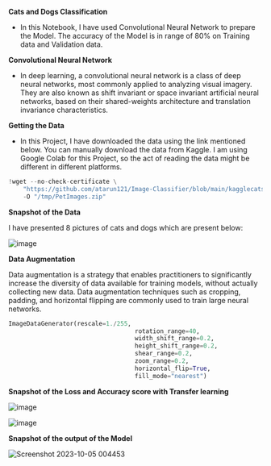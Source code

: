 ﻿**Cats and Dogs Classification**

- In this Notebook, I have used Convolutional Neural Network to prepare the Model. The accuracy of the Model is in range of 80% on Training data and Validation data.

**Convolutional Neural Network**

- In deep learning, a convolutional neural network is a class of deep neural networks, most commonly applied to analyzing visual imagery. They are also known as shift invariant or space invariant artificial neural networks, based on their shared-weights architecture and translation invariance characteristics.


**Getting the Data**

- In this Project, I have downloaded the data using the link mentioned below. You can manually download the data from Kaggle. I am using Google Colab for this Project, so the act of reading the data might be different in different platforms.

~~~ python
!wget --no-check-certificate \
    "https://github.com/atarun121/Image-Classifier/blob/main/kagglecatsanddogs_5340.zip?raw=True" \
    -O "/tmp/PetImages.zip"
~~~
     

**Snapshot of the Data**

I have presented 8 pictures of cats and dogs which are present below: 



![image](https://github.com/atarun121/Image-Classifier/assets/79056939/9c78703b-7237-4cfd-a1e0-23a309dfb291)
















**Data Augmentation**

Data augmentation is a strategy that enables practitioners to significantly increase the diversity of data available for training models, without actually collecting new data. Data augmentation techniques such as cropping, padding, and horizontal flipping are commonly used to train large neural networks.

~~~ python
ImageDataGenerator(rescale=1./255,
                                   rotation_range=40,
                                   width_shift_range=0.2,
                                   height_shift_range=0.2,
                                   shear_range=0.2,
                                   zoom_range=0.2,
                                   horizontal_flip=True,
                                   fill_mode="nearest")
~~~
**Snapshot of the Loss and Accuracy score with Transfer learning** 

![image](https://github.com/atarun121/Image-Classifier/assets/79056939/b1b4c6d8-8ffd-4fe4-a70f-6ce595fcbed4)



















![image](https://github.com/atarun121/Image-Classifier/assets/79056939/9e52e918-51bd-4c00-950a-743eea138ec5)



















**Snapshot of the output of the Model**

![Screenshot 2023-10-05 004453](https://github.com/atarun121/Image-Classifier/assets/79056939/04e152f1-56f0-482b-946b-753823012a82)
